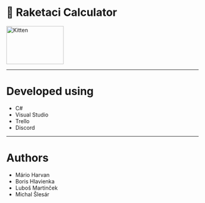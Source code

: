 # :rocket: Raketaci  Calculator

<img src="https://github.com/majkoce/Raketaci_calculator_development/blob/master/mockup/kalkulacka.jpg" alt="Kitten"
	title="A cute kitten" width="150" height="100" />
______
# Developed using
 * C# 
 * Visual Studio
 * Trello
 * Discord
 ______
# Authors
 * Mário Harvan
 * Boris Hlavienka
 * Luboš Martinček
 * Michal Šlesár 
 
